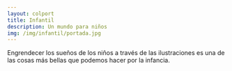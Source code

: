 ```yaml
---
layout: colport
title: Infantil
description: Un mundo para niños
img: /img/infantil/portada.jpg
---
```


Engrendecer los sueños de los niños a través de las ilustraciones es una de las cosas más bellas que podemos hacer por la infancia.

<div class="section group">
        <div class="col span_6_of_12">
	  <img class="image_enlarge" src="{{ site.baseurl }}/img/infantil/nino_arbol.jpg" alt=""/>
	</div>
        <div class="col span_6_of_12">
	  <img class="image_enlarge" src="{{ site.baseurl }}/img/infantil/rey.jpg" alt=""/>
	</div>
</div>
<div class="section group">
  <div class="col span_6_of_12">
    <div class="col span_12_of_12">
      <img class="image_enlarge" src="{{ site.baseurl }}/img/infantil/mercadillo.jpg" alt=""/>	
    </div>
  </div>
  <div class="col span_1_of_12"></div>
  <div class="col span_4_of_12">
	<img class="image_enlarge" src="{{ site.baseurl }}/img/infantil/arrozales.jpg" alt=""/>
  </div>
</div>
